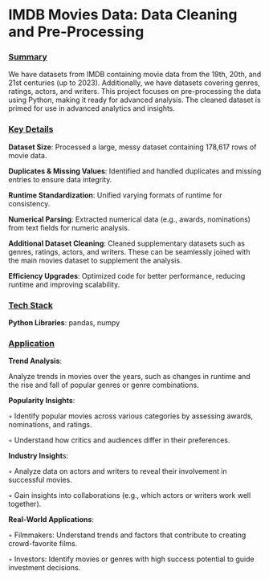 # IMDB Movies Data: Data Cleaning and Pre-Processing

### <ins>Summary</ins>

We have datasets from IMDB containing movie data from the 19th, 20th, and 21st centuries (up to 2023). Additionally, we have datasets covering genres, ratings, actors, and writers. This project focuses on pre-processing the data using Python, making it ready for advanced analysis. The cleaned dataset is primed for use in advanced analytics and insights.


### <ins>Key Details</ins>

**Dataset Size**: Processed a large, messy dataset containing 178,617 rows of movie data.

**Duplicates & Missing Values**: Identified and handled duplicates and missing entries to ensure data integrity.

**Runtime Standardization**: Unified varying formats of runtime for consistency.

**Numerical Parsing**: Extracted numerical data (e.g., awards, nominations) from text fields for numeric analysis.

**Additional Dataset Cleaning**: Cleaned supplementary datasets such as genres, ratings, actors, and writers. These can be seamlessly joined with the main movies dataset to supplement the analysis.

**Efficiency Upgrades**: Optimized code for better performance, reducing runtime and improving scalability.


### <ins>Tech Stack</ins>

**Python Libraries**: pandas, numpy


### <ins>Application</ins>

**Trend Analysis**:

Analyze trends in movies over the years, such as changes in runtime and the rise and fall of popular genres or genre combinations.

**Popularity Insights**:

◦ Identify popular movies across various categories by assessing awards, nominations, and ratings.

◦ Understand how critics and audiences differ in their preferences.

**Industry Insight**s:

◦ Analyze data on actors and writers to reveal their involvement in successful movies.

◦ Gain insights into collaborations (e.g., which actors or writers work well together).

**Real-World Applications**:

◦ Filmmakers: Understand trends and factors that contribute to creating crowd-favorite films.

◦ Investors: Identify movies or genres with high success potential to guide investment decisions.
